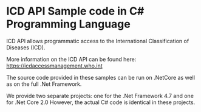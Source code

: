 # ICD API Sample code in C# Programming Language

ICD API allows programmatic access to the International Classification of Diseases (ICD).

More information on the ICD API can be found here:
https://icdaccessmanagement.who.int

The source code provided in these samples can be run on .NetCore as well as on the full .Net Framework. 

We provide two separate projects: one for the .Net Framework 4.7 and one for .Net Core 2.0
However, the actual C# code is identical in these projects.


